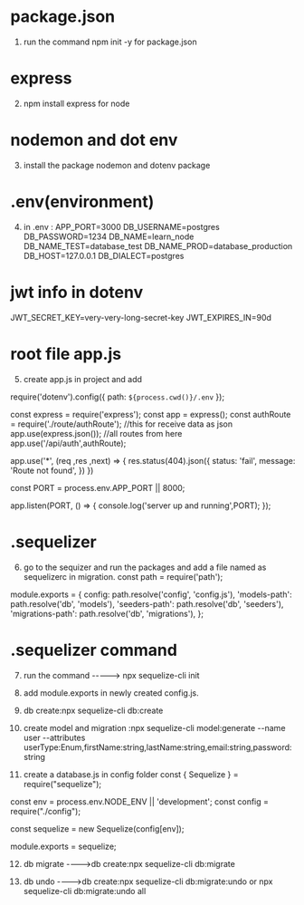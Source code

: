 # package.json
1. run the command npm init -y for package.json

# express
2. npm install express for node

# nodemon and dot env
3. install the package nodemon and dotenv package

# .env(environment)
4. in .env :
APP_PORT=3000
DB_USERNAME=postgres
DB_PASSWORD=1234
DB_NAME=learn_node
DB_NAME_TEST=database_test
DB_NAME_PROD=database_production
DB_HOST=127.0.0.1
DB_DIALECT=postgres

# jwt info in dotenv
JWT_SECRET_KEY=very-very-long-secret-key
JWT_EXPIRES_IN=90d

# root file app.js
5. create app.js in project and add

require('dotenv').config({ path: `${process.cwd()}/.env` });

const express = require('express');
const app = express();
const authRoute = require('./route/authRoute');
//this for receive data as json
app.use(express.json());
//all routes from here
app.use('/api/auth',authRoute);

app.use('\*', (req ,res ,next) => {
res.status(404).json({
status: 'fail',
message: 'Route not found',
})
})

const PORT = process.env.APP_PORT || 8000;

app.listen(PORT, () => {
console.log('server up and running',PORT);
});

# .sequelizer
6. go to the sequizer and run the packages and add a file named as sequelizerc in migration.
const path = require('path');

module.exports = {
config: path.resolve('config', 'config.js'),
'models-path': path.resolve('db', 'models'),
'seeders-path': path.resolve('db', 'seeders'),
'migrations-path': path.resolve('db', 'migrations'),
};


# .sequelizer command
7. run the command -----> npx sequelize-cli init

8. add module.exports in newly created config.js.

9. db create:npx sequelize-cli db:create

10. create model and migration :npx sequelize-cli model:generate --name user --attributes userType:Enum,firstName:string,lastName:string,email:string,password:string

11. create a database.js in config folder
    const { Sequelize } = require("sequelize");

const env = process.env.NODE_ENV || 'development';
const config = require("./config");

const sequelize = new Sequelize(config[env]);

module.exports = sequelize;

12. db migrate ---->db create:npx sequelize-cli db:migrate

13. db undo ---->db create:npx sequelize-cli db:migrate:undo or npx sequelize-cli db:migrate:undo all
